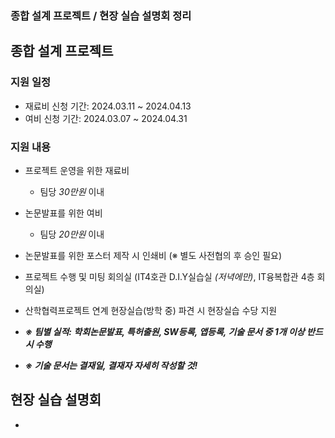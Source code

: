 ### 종합 설계 프로젝트 / 현장 실습 설명회 정리
## 종합 설계 프로젝트
   
### 지원 일정
     
  - 재료비 신청 기간: 2024.03.11 ~ 2024.04.13
  - 여비 신청 기간: 2024.03.07 ~ 2024.04.31
    
### 지원 내용
     
  - 프로젝트 운영을 위한 재료비
    
    * 팀당 *30만원* 이내
      
  - 논문발표를 위한 여비
    
    * 팀당 *20만원* 이내
      
  - 논문발표를 위한 포스터 제작 시 인쇄비 (※ 별도 사전협의 후 승인 필요)
  - 프로젝트 수행 및 미팅 회의실 (IT4호관 D.I.Y실습실 *(저녁에만)*, IT융복합관 4층 회의실)
  - 산학협력프로젝트 연계 현장실습(방학 중) 파견 시 현장실습 수당 지원
  - ***※ 팀별 실적: 학회논문발표, 특허출원, SW등록, 앱등록, 기술 문서 중 1개 이상 반드시 수행***
  - ***※ 기술 문서는 결재일, 결재자 자세히 작성할 것!***
     
## 현장 실습 설명회
 
 - 

